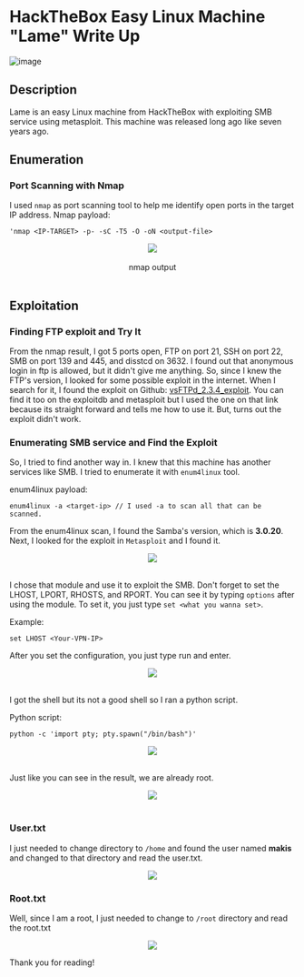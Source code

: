 # HackTheBox Easy Linux Machine "Lame" Write Up
![image](https://github.com/user-attachments/assets/29b27690-81ba-4a62-a0ad-ba0363998851)

## Description
Lame is an easy Linux machine from HackTheBox with exploiting SMB service using metasploit. This machine was released long ago like seven years ago.

## Enumeration

### Port Scanning with Nmap
I used `nmap` as port scanning tool to help me identify open ports in the target IP address. Nmap payload:

    'nmap <IP-TARGET> -p- -sC -T5 -O -oN <output-file>

<div align="center">
  <img src=https://github.com/user-attachments/assets/dba6d923-333e-4d23-8770-acc6a4116977>
</div>
<br/>

<div align="center">nmap output</div>
<br/>


## Exploitation

### Finding FTP exploit and Try It
From the nmap result, I got 5 ports open, FTP on port 21, SSH on port 22, SMB on port 139 and 445, and disstcd on 3632. I found out that anonymous login in ftp is allowed, but it didn't give me anything. So, since I knew the FTP's version, I looked for some possible exploit in the internet.
When I search for it, I found the exploit on Github: [vsFTPd_2.3.4_exploit](https://github.com/Hellsender01/vsftpd_2.3.4_Exploit). You can find it too on the exploitdb and metasploit but I used the one on that link because its straight forward and tells me how to use it. But, turns out the exploit didn't work. 

### Enumerating SMB service and Find the Exploit
So, I tried to find another way in. I knew that this machine has another services like SMB. I tried to enumerate it with `enum4linux` tool.

enum4linux payload:

    enum4linux -a <target-ip> // I used -a to scan all that can be scanned.

From the enum4linux scan, I found the Samba's version, which is **3.0.20**. Next, I looked for the exploit in `Metasploit` and I found it.

<div align="center">
<img src=https://github.com/user-attachments/assets/10ba9a7a-3361-49a1-be2d-69089dc3e23c>
</div>
<br/>

I chose that module and use it to exploit the SMB. Don't forget to set the LHOST, LPORT, RHOSTS, and RPORT. You can see it by typing `options` after using the module. To set it, you just type `set <what you wanna set>`.

Example:

    set LHOST <Your-VPN-IP>

After you set the configuration, you just type run and enter.

<div align="center">
  <img src=https://github.com/user-attachments/assets/203ac9b3-9c88-464c-bf95-d0b1a7f8ee19>
</div>
<br/>

I got the shell but its not a good shell so I ran a python script.

Python script:

    python -c 'import pty; pty.spawn("/bin/bash")'

<div align="center">
  <img src=https://github.com/user-attachments/assets/13bff275-31f3-4c33-815d-beda983e51c0>
</div>
<br/>

Just like you can see in the result, we are already root.

<div align="center">
  <img src=https://github.com/user-attachments/assets/a2a247d2-a71f-4c93-9d7b-bff2f6a9f068>
</div>
<br/>

### User.txt

I just needed to change directory to `/home` and found the user named **makis** and changed to that directory and read the user.txt.

<div align="center">
<img src=https://github.com/user-attachments/assets/f06136a1-2009-4385-873f-f2d784bf6a60>
  </div>

### Root.txt

Well, since I am a root, I just needed to change to `/root` directory and read the root.txt

<div align="center">
<img src=https://github.com/user-attachments/assets/8602c604-4285-4bb9-b89b-56d776cc722d>
  </div>


Thank you for reading!
